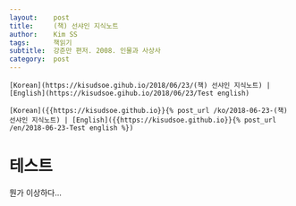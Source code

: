 ```yaml
---
layout:    post
title:     (책) 선샤인 지식노트
author:    Kim SS
tags: 	   책읽기
subtitle:  강준만 편저. 2008. 인물과 사상사
category:  post
---
```




`[Korean](https://kisudsoe.gihub.io/2018/06/23/(책) 선샤인 지식노트) | [English](https://kisudsoe.gihub.io/2018/06/23/Test english)`

`[Korean]({{https://kisudsoe.github.io}}{% post_url /ko/2018-06-23-(책) 선샤인 지식노트) | [English]({{https://kisudsoe.github.io}}{% post_url /en/2018-06-23-Test english %})`

# 테스트

뭔가 이상하다...